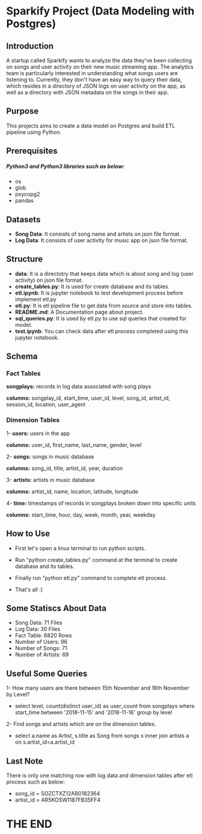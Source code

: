 # Sparkify Project (Data Modeling with Postgres)

## Introduction

A startup called Sparkify wants to analyze the data they've been collecting on songs and user activity on their new music streaming app. The analytics team is particularly interested in understanding what songs users are listening to. Currently, they don't have an easy way to query their data, which resides in a directory of JSON logs on user activity on the app, as well as a directory with JSON metadata on the songs in their app.

## Purpose

This projects aims to create a data model on Postgres and build ETL pipeline using Python.

## Prerequisites

##### Python3 and Python3 libraries such as below:
- os
- glob
- psycopg2
- pandas

## Datasets

- **Song Data**: It consists of song name and artists on json file format.
- **Log Data**: It consists of user activity for music app on json file format.

## Structure

- **data**: It is a directotry that keeps data which is about song and log (user activity) on json file format.
- **create_tables.py**: It is used for create database and its tables.
- **etl.ipynb**: It is jupyter notebook to test development process before implement etl.py
- **etl.py**: It is etl pipeline file to get data from source and store into tables.
- **README.md**: A Documentation page about project.
- **sql_queries.py**: It is used by etl.py to use sql queries that created for model.
- **test.ipynb**: You can check data after etl process completed using this jupyter notebook.

## Schema

### Fact Tables

**songplays:** records in log data associated with song plays

**columns:** songplay_id, start_time, user_id, level, song_id, artist_id, session_id, location, user_agent

### Dimension Tables

1- **users:** users in the app

**columns:** user_id, first_name, last_name, gender, level

2- **songs:** songs in music database

**columns:** song_id, title, artist_id, year, duration

3- **artists:** artists in music database

**columns:** artist_id, name, location, latitude, longitude

4- **time:** timestamps of records in songplays broken down into specific units

**columns:** start_time, hour, day, week, month, year, weekday

## How to Use

- First let's open a linux terminal to run python scripts.

- Run "python create_tables.py" command at the terminal to create database and its tables.

- Finally run "python etl.py" command to complete etl process.

- That's all :)

## Some Statiscs About Data

* Song Data: 71 Files
* Log Data: 30 Files
* Fact Table: 6820 Rows
* Number of Users: 96
* Number of Songs: 71
* Number of Artists: 69

## Useful Some Queries

1- How many users are there between 15th November and 16th November by Level?

* select level, count(distinct user_id) as user_count from songplays where start_time between '2018-11-15' and '2018-11-16' group by level

2- Find songs and artists which are on the dimension tables.

* select a.name as Artist, s.title as Song from songs s inner join artists a on s.artist_id=a.artist_id

## Last Note

There is only one matching row with log data and dimension tables after etl process such as below:
* song_id = SOZCTXZ12AB0182364
* artist_id = AR5KOSW1187FB35FF4

# THE END
